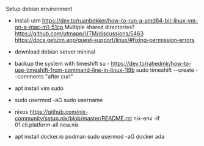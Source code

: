 Setup debian environment
- install utm https://dev.to/ruanbekker/how-to-run-a-amd64-bit-linux-vm-on-a-mac-m1-51cp
  Multiple shared directories? https://github.com/utmapp/UTM/discussions/5463
  https://docs.getutm.app/guest-support/linux/#fixing-permission-errors

- download debian server mininal
- backup the system with timeshift
  su -
  https://dev.to/rahedmir/how-to-use-timeshift-from-command-line-in-linux-1l9b
  sudo timeshift --create --comments "after curl"
- apt install vim sudo
- sudo usermod -aG sudo username
- nixos https://github.com/nix-community/setup.nix/blob/master/README.rst
nix-env -if 01.cli.platform-all.new.nix
- apt install docker.io podman
  sudo usermod -aG docker ada
